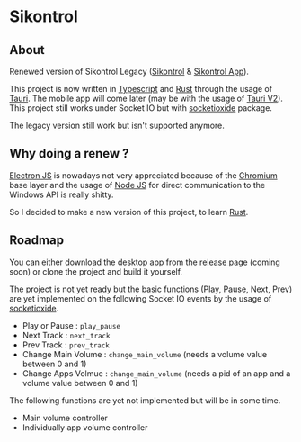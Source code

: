 # Sikontrol

## About

Renewed version of Sikontrol Legacy ([Sikontrol](https://github.com/sikelio/sikontrol-legacy) & [Sikontrol App](https://github.com/sikelio/sikontrol-app-legacy)).

This project is now written in [Typescript](https://www.typescriptlang.org/) and [Rust](https://www.rust-lang.org/) through the usage of [Tauri](https://tauri.app/). The mobile app will come later (may be with the usage of [Tauri V2](https://beta.tauri.app/blog/tauri-2-0-0-beta/)). This project still works under Socket IO but with [socketioxide](https://github.com/Totodore/socketioxide) package.

The legacy version still work but isn't supported anymore.

## Why doing a renew ?

[Electron JS](https://www.electronjs.org/) is nowadays not very appreciated because of the [Chromium](https://www.chromium.org/chromium-projects/) base layer and the usage of [Node JS](https://nodejs.org/en) for direct communication to the Windows API is really shitty.

So I decided to make a new version of this project, to learn [Rust](https://www.rust-lang.org/).

## Roadmap

You can either download the desktop app from the [release page](https://github.com/sikelio/sikontrol/releases) (coming soon) or clone the project and build it yourself.

The project is not yet ready but the basic functions (Play, Pause, Next, Prev) are yet implemented on the following Socket IO events by the usage of [socketioxide](https://github.com/Totodore/socketioxide).

* Play or Pause : `play_pause`
* Next Track : `next_track`
* Prev Track : `prev_track`
* Change Main Volume : `change_main_volume` (needs a volume value between 0 and 1)
* Change Apps Volmue : `change_main_volume` (needs a pid of an app and a volume value between 0 and 1)

The following functions are yet not implemented but will be in some time.

* Main volume controller
* Individually app volume controller
